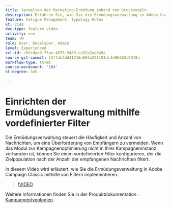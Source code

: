```yaml
---
title: Verwalten der Marketing-Ermüdung anhand von Druckregeln
description: Erfahren Sie, wie Sie die Ermüdungsverwaltung in Adobe Campaign Classic mithilfe von Filtern implementieren.
feature: Fatigue Management, Typology Rules
kt: 2148
doc-type: feature video
activity: use
team: TM
role: User, Developer, Admin
level: Experienced
exl-id: c6fcdaa9-75ae-4975-9463-ca32a2ae849a
source-git-commit: 13f7ab2dd41216a603a22f181dc4d06302c5918a
workflow-type: tm+mt
source-wordcount: '104'
ht-degree: 34%

---
```


# Einrichten der Ermüdungsverwaltung mithilfe vordefinierter Filter

Die Ermüdungsverwaltung steuert die Häufigkeit und Anzahl von Nachrichten, um eine Überforderung von Empfängern zu vermeiden. Wenn das Modul zur Kampagnenoptimierung nicht in Ihrer Kampagneninstanz vorhanden ist, können Sie einen vordefinierten Filter konfigurieren, der die Zielpopulation nach der Anzahl der empfangenen Nachrichten filtert.

In diesem Video wird erläutert, wie Sie die Ermüdungsverwaltung in Adobe Campaign Classic mithilfe von Filtern implementieren.

>[!VIDEO](https://video.tv.adobe.com/v/25091?quality=12&learn=on)

Weitere Informationen finden Sie in der Produktdokumentation . [Kampagnentypologien](https://experienceleague.adobe.com/docs/campaign-classic/using/orchestrating-campaigns/campaign-optimization/about-campaign-typologies.html?lang=de).
